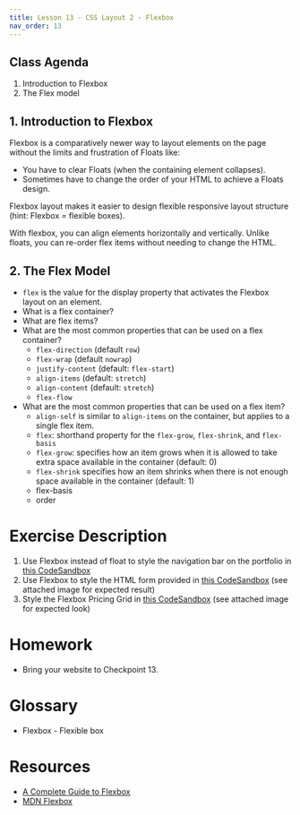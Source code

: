 ```yaml
---
title: Lesson 13 - CSS Layout 2 - Flexbox
nav_order: 13
---
```


## Class Agenda

1. Introduction to Flexbox
1. The Flex model

## 1. Introduction to Flexbox

Flexbox is a comparatively newer way to layout elements on the page without the limits and frustration of Floats like:

- You have to clear Floats (when the containing element collapses).
- Sometimes have to change the order of your HTML to achieve a Floats design.

Flexbox layout makes it easier to design flexible responsive layout structure (hint: Flexbox = flexible boxes).

With flexbox, you can align elements horizontally and vertically. Unlike floats, you can re-order flex items without needing to change the HTML.

## 2. The Flex Model

- `flex` is the value for the display property that activates the Flexbox layout on an element.
- What is a flex container?
- What are flex items?
- What are the most common properties that can be used on a flex container?
  - `flex-direction` (default `row`)
  - `flex-wrap` (default `nowrap`)
  - `justify-content` (default: `flex-start`)
  - `align-items` (default: `stretch`)
  - `align-content` (default: `stretch`)
  - `flex-flow`
- What are the most common properties that can be used on a flex item?
  - `align-self` is similar to `align-items` on the container, but applies to a single flex item.
  - `flex`: shorthand property for the `flex-grow`, `flex-shrink`, and `flex-basis`
  - `flex-grow`: specifies how an item grows when it is allowed to take extra space available in the container (default: 0)
  - `flex-shrink` specifies how an item shrinks when there is not enough space available in the container (default: 1)
  - flex-basis
  - order

# Exercise Description

1. Use Flexbox instead of float to style the navigation bar on the portfolio in [this CodeSandbox](https://codesandbox.io/s/flex1-vkyi2)
2. Use Flexbox to style the HTML form provided in [this CodeSandbox](https://codesandbox.io/s/flexbox2-ymdfj?file=/index.html) (see attached image for expected result)
3. Style the Flexbox Pricing Grid in [this CodeSandbox](https://codesandbox.io/s/flexbox3-w8vqk) (see attached image for expected look)

# Homework

- Bring your website to Checkpoint 13.

# Glossary

- Flexbox - Flexible box

# Resources

- [A Complete Guide to Flexbox](https://css-tricks.com/snippets/css/a-guide-to-flexbox/)
- [MDN Flexbox](https://developer.mozilla.org/en-US/docs/Learn/CSS/CSS_layout/Flexbox)
